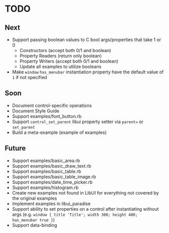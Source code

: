 # TODO

## Next

- Support passing boolean values to C bool args/properties that take 1 or 0
  - Constructors (accept both 0/1 and boolean)
  - Property Readers (return only boolean)
  - Property Writers (accept both 0/1 and boolean)
  - Update all examples to utilize booleans
- Make `window` `has_menubar` instantiation property have the default value of `1` if not specified

## Soon

- Document control-specific operations
- Document Style Guide
- Support examples/font_button.rb
- Support `control_set_parent` libui property setter via `parent=` or `set_parent`
- Build a meta-example (example of examples)

## Future

- Support examples/basic_area.rb
- Support examples/basic_draw_text.rb
- Support examples/basic_table.rb
- Support examples/basic_table_image.rb
- Support examples/date_time_picker.rb
- Support examples/histogram.rb
- Create new examples not found in LibUI for everything not covered by the original examples
- Implement examples in libui_paradise
- Support ability to set properties on a control after instantiating without args (e.g. `window { title 'Title'; width 300; height 400; has_menubar true }`)
- Support data-binding

